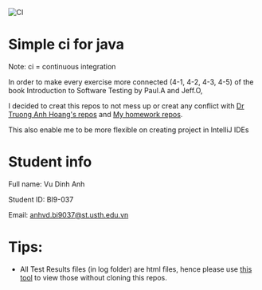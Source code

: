 ![CI](https://github.com/dinhanhx/simple-ci-for-java/workflows/CI/badge.svg)

# Simple ci for java

Note: ci = continuous integration 

In order to make every exercise more connected (4-1, 4-2, 4-3, 4-5) of the book Introduction to Software Testing by Paul.A and Jeff.O,

I decided to creat this repos to not mess up or creat any conflict with [Dr Truong Anh Hoang's repos](https://github.com/truonganhhoang/Software-Testing-2020-USTH) and [My homework repos](https://github.com/dinhanhx/Software-Testing-2020-USTH).

This also enable me to be more flexible on creating project in IntelliJ IDEs

# Student info

Full name: Vu Dinh Anh

Student ID: BI9-037

Email: anhvd.bi9037@st.usth.edu.vn

# Tips:

- All Test Results files (in log folder) are html files, hence please use [this tool](https://htmlpreview.github.io/) to view those without cloning this repos.
